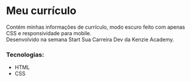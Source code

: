 # Meu currículo
Contém minhas informações de currículo, modo escuro feito com apenas CSS e responsividade para mobile. <br>
Desenvolvido na semana Start Sua Carreira Dev da Kenzie Academy.

### Tecnologias:
- HTML
- CSS
